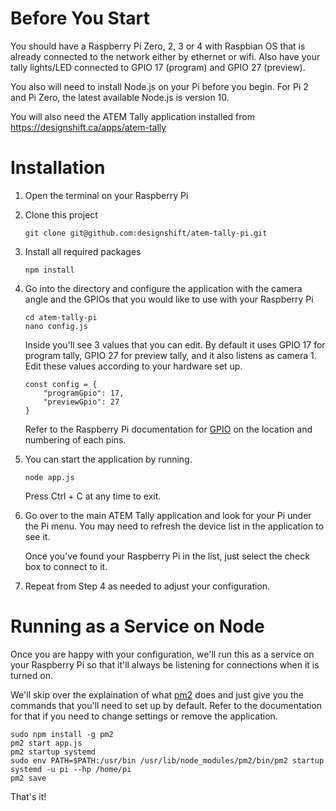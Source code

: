 # Before You Start

You should have a Raspberry Pi Zero, 2, 3 or 4 with Raspbian OS that is already connected to the network either by ethernet or wifi. Also have your tally lights/LED connected to GPIO 17 (program) and GPIO 27 (preview).

You also will need to install Node.js on your Pi before you begin. For Pi 2 and Pi Zero, the latest available Node.js is version 10.

You will also need the ATEM Tally application installed from
https://designshift.ca/apps/atem-tally

# Installation

1. Open the terminal on your Raspberry Pi

2. Clone this project

    ```
    git clone git@github.com:designshift/atem-tally-pi.git
    ```

3. Install all required packages

    ```
    npm install
    ```

4. Go into the directory and configure the application with the camera angle and the GPIOs that you would like to use with your Raspberry Pi

    ```
    cd atem-tally-pi
    nano config.js
    ```

    Inside you'll see 3 values that you can edit. By default it uses GPIO 17 for program tally, GPIO 27 for preview tally, and it also listens as camera 1. Edit these values according to your hardware set up.

    ```
    const config = {
	    "programGpio": 17,
	    "previewGpio": 27
    }
    ```

    Refer to the Raspberry Pi documentation for [GPIO](https://www.raspberrypi.org/documentation/usage/gpio/) on the location and numbering of each pins.

5. You can start the application by running. 

    ```
    node app.js
    ```
    Press Ctrl + C at any time to exit.

6. Go over to the main ATEM Tally application and look for your Pi under the Pi menu. You may need to refresh the device list in the application to see it.

    Once you've found your Raspberry Pi in the list, just select the check box to connect to it.

7. Repeat from Step 4 as needed to adjust your configuration.

# Running as a Service on Node

Once you are happy with your configuration, we'll run this as a service on your Raspberry Pi so that it'll always be listening for connections when it is turned on.

We'll skip over the explaination of what [pm2](https://pm2.keymetrics.io/) does and just give you the commands that you'll need to set up by default. Refer to the documentation for that if you need to change settings or remove the application.

```
sudo npm install -g pm2
pm2 start app.js
pm2 startup systemd
sudo env PATH=$PATH:/usr/bin /usr/lib/node_modules/pm2/bin/pm2 startup systemd -u pi --hp /home/pi
pm2 save
```

That's it!
